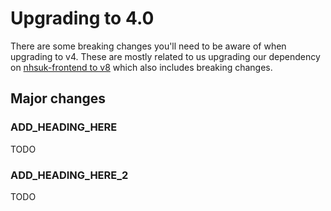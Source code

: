 # Upgrading to 4.0

There are some breaking changes you'll need to be aware of when upgrading to v4.  These are mostly related to us upgrading our dependency on [nhsuk-frontend to v8](https://github.com/nhsuk/nhsuk-frontend/blob/main/CHANGELOG.md#810---11-january-2024) which also includes breaking changes.

## Major changes

### ADD_HEADING_HERE

TODO

### ADD_HEADING_HERE_2

TODO
